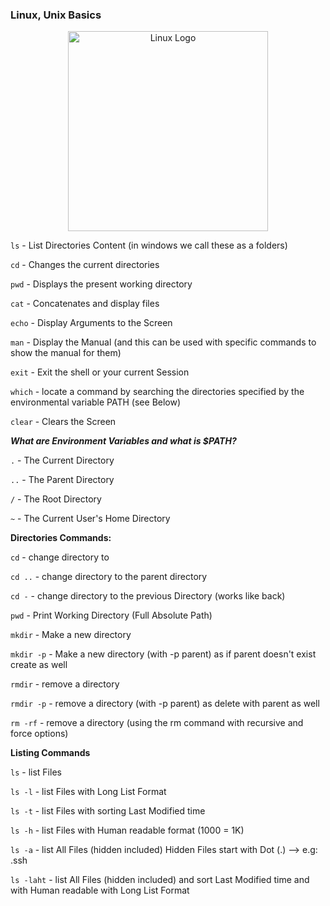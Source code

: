 ### Linux, Unix Basics
<p align="center">
  <a href="https://www.linux.org/" target="blank"><img src="https://upload.wikimedia.org/wikipedia/commons/b/b2/Logo_c%E1%BB%A7a_H%C4%90H_VNux_GNU-Linux.svg" width="320" alt="Linux Logo" /></a>
</p>

`ls` - List Directories Content (in windows we call these as a folders)

`cd` - Changes the current directories

`pwd` - Displays the present working directory

`cat` - Concatenates and display files

`echo` - Display Arguments to the Screen

`man` - Display the Manual (and this can be used with specific commands to show the manual for them)

`exit` - Exit the shell or your current Session

`which` - locate a command by searching the directories specified by the environmental variable PATH (see Below)

`clear` - Clears the Screen

***What are Environment Variables and what is $PATH?***

`.` - The Current Directory

`..` - The Parent Directory

`/` - The Root Directory

`~` - The Current User's Home Directory


**Directories Commands:**

`cd` - change directory to

`cd ..` - change directory to the parent directory

`cd -` - change directory to the previous Directory (works like back)

`pwd` - Print Working Directory (Full Absolute Path)

`mkdir` - Make a new directory

`mkdir -p` - Make a new directory (with -p parent) as if parent doesn't exist create as well

`rmdir` - remove a directory

`rmdir -p` - remove a directory (with -p parent) as delete with parent as well

`rm -rf` - remove a directory (using the rm command with recursive and force options)

**Listing Commands**

`ls` - list Files

`ls -l` - list Files with Long List Format

`ls -t` - list Files with sorting Last Modified time

`ls -h` - list Files with Human readable format (1000 = 1K)

`ls -a` - list All Files (hidden included) Hidden Files start with Dot (.) --> e.g: .ssh

`ls -laht` - list All Files (hidden included) and sort Last Modified time and with Human readable with Long List Format
